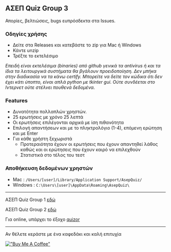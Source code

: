 ## ΑΣΕΠ Quiz Group 3

Απορίες, βελτιώσεις, bugs ευπρόσδεκτα στα Issues.

### Οδηγίες χρήσης
- Δείτε στα Releases και κατεβάστε το zip για Mac ή Windows
- Κάντε unzip
- Τρέξτε το εκτελέσιμο

*Επειδή είναι εκτελέσιμα (binaries) από github γενικά τα antivirus ή και τα ίδια τα λειτουργικά συστήματα θα βγάλουν προειδοποίηση. Δεν μπήκα στην διαδικασία να τα κάνω certify. Μπορείτε να δείτε τον κώδικα ότι δεν έχει κάτι ύποπτο, είναι απλά python με tkinter gui. Ούτε συνδέεται στο Ιντερνετ ούτε στέλνει πουθενά δεδομένα.*

### Features
- Δυνατότητα πολλαπλών χρηστών.
- 25 ερωτήσεις με χρόνο 25 λεπτά
- Οι ερωτήσεις επιλέγονται αρχικά με ίση πιθανότητα
- Επιλογή απαντήσεων και με το πληκτρολόγιο (1-4), επόμενη ερώτηση και με Enter
- Για κάθε χρήστη ξεχωριστά
  - Προτεραιότητα έχουν οι ερωτήσεις που έχουν απαντηθεί λάθος καθώς και οι ερώτησεις που έχουν καιρό να επιλεχθούν
  - Στατιστικά στο τέλος του τεστ   

### Αποθήκευση δεδομένων χρηστών
- Mac : `/Users/[user]/Library/Application Support/AsepQuiz/`
- Windows : `C:\Users\[user]\AppData\Roaming\AsepQuiz\`
---

ΑΣΕΠ Quiz Group 1 [εδώ](https://github.com/GDKO/asep_2025_group1)

ΑΣΕΠ Quiz Group 2 [εδώ](https://github.com/GDKO/asep_2025_group2)

Για online, υπάρχει το έξοχο [quizor](https://quizor.gr/)

---
Αν θέλετε κεράστε με ένα καφεδάκι και καλή επιτυχία

[!["Buy Me A Coffee"](https://www.buymeacoffee.com/assets/img/custom_images/orange_img.png)](https://www.buymeacoffee.com/gdko)


